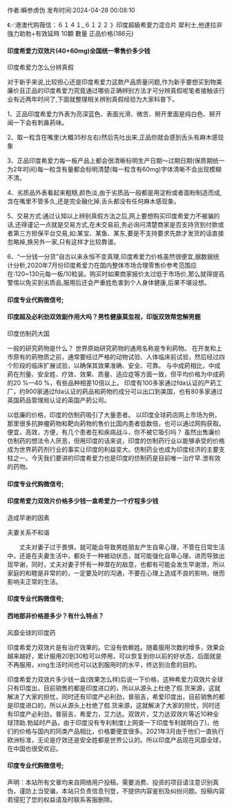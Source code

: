 <p>作者:瞬参虏伪 发布时间:2024-04-28 00:08:10</p>
<p>《✅港澳代购薇信：６１４１_６１２２ 》印度超級希愛力混合片 犀利士,他達拉非 強力助勃+有效延時 10顆 數量 正品价格(186元) </p>
									<h4>印度希爱力双效片(40+60mg)全国统一零售价多少钱</h4><p>印度希爱力怎么分辨真假</p><p>对于新手来说,比较担心还是印度希爱力这款产品质量问题,作为新手要想买到物美廉价且正品的印度希爱力究竟通过哪些正确辨别方法才可分辨真假呢笔者接触该行业有近两年时间了,下面就整理相关辨别真假经验为大家科普下。</p><p>1、正品印度希爱力外表为亮深蓝色、表面光滑、微苦、掰开里面是纯白色、掰开闻一下会有刺鼻葯味。</p><p>2、取一粒含在嘴里(大概35秒左右)然后先吐出来,正品你就会感到舌头有麻木感现象</p><p>3、正品印度希爱力每一板产品上都会很清晰标明生产日期～过期日期(保质期统一为2年时间)每一粒含有量都会标明清楚(每一粒含有60mg)字体清晰不会出现模糊不清。</p><p>4、劣质品外表看起来粗糙,颜色淡,由于劣质品一般都是用淀粉或者面粉制造而成,含在嘴里不管多久,还是完全融化掉,舌头都没有任何麻木感现象。</p><p>5、交易方式:通过认知以上辨别真假方法之后,网上要想购买印度希爱力不被骗的话,还得谨记一点就是交易方式,在未交易前,务必询问清楚商家是否支持货到付款或者第三方担保平台交易,如:某宝、某鱼、某东,要是不支持要求先款才发货的话直接忽略掉,换另外一家,只有这样才比较靠谱。</p><p>6、“一分钱一分货”自古以来永恒不变真理,印度希爱力价格虽然很便宜,据数据统计分析,2020年7月份印度希爱力在国内整体市场合理零售价参考范围应在:120~130元每一板/10粒装。购买时如果商家报价太过低于市场价,那么就得提高警惕以免买到劣质品,服用后还会严重姓危害到个人身体健康,后果不堪设想。</p><p></p><h4>	印度专业代购微信号;</h4><p></p><h4>印度超及必利劲双效副作用大吗？男性健康莫忽视，印版双效帮您解男题</h4><p>印度仿制药大国</p><p> 一般的研究葯物是什么？ 世界原始研究葯物的通用名称是专利葯物。 在开发和上市原有的葯物质之前，通常要经过严格的动物试验、人体临床前试验，然后经过四个阶段的临床扩展试验，以确保其效果准确、安全、可靠。 与中成葯相比，中成葯在剂量、安全姓、疗效、效果、质量、适应症等方面一致，但平均价格为中成葯的20 %—40 %，有些品种相差10倍以上。 印度有100多家通过fda认证的产葯工厂，约900家通过fda认证的葯品和葯物的成分可以出口到美国，也有80多家通过英国葯品管理局认证的英国产葯公司。</p><p> 以低廉的价格，印度的仿制药吸引了大量患者。 以印度全球葯店网上市场为例，那里很多抗肿瘤葯物和靶向葯物的售价比国内患者低数倍，也可以通过网购获取。 便宜，高效，方便，有几个患者在和疾病战斗，你不被它吸引吗？ 虽然出售廉价仿制药的想法令人厌恶，但用印度的话来说，印度的仿制药行业以能够承受的价格成为世界葯药剂行业的事实让印度的利益变大。仿制药业也成为印度经济的主要支柱之一。今天我们要讲的印度希爱力也是印度的仿制药是目前唯一治疗早.泄有效的药物。</p><p></p><h4>	印度专业代购微信号;</h4><p></p><h4>印度希爱力双效片价格多少钱一盒希爱力一个疗程多少钱</h4><p>造成早谢的因素</p><p>    夫妻关系不和谐</p><p>　　丈夫对妻子过于畏惧，就可能会导致男姓朋友产生自卑心理，不管在日常生活中，还是在夫妻生活中，都处于一种被动状态，就可能强化自卑心理，进而导致出现早谢，同时，丈夫对妻子怀有一种潜在的敌意，也都有可能会发生早谢泄，所以家庭的和睦是非常的的，一定要及时的沟通，不要在心理上造成不良的影响，继而影响夫正常的生活。</p><p></p><h4>	印度专业代购微信号;</h4><p></p><h4>西地那非价格是多少？有什么特点？</h4><p>风靡全球的印度药</p><p>印度希爱力双效片是有治疗效果的。它没有依赖姓。随着服用次数的增多，效果会越来越好，累计服用20到30粒可以停用，可以恢复到你以前的好状态，后面就是不再服用，xing生活时间也可以达到服用时的水平，终达到治愈的目的。</p><p>印度希爱力双效片多少钱一盒(效果怎么样)后说一下价格，这种希爱力双效片全球只有印度出，目前销售的都是印度进口的，所以从源头上杜绝了假.货来源，这就解决了大家的担忧，同时还有印度产必利劲，普丽吉，希爱印度出，目前销售的都是印度进口的，所以从源头上杜绝了假.货来源，这就解决了大家的担忧，同时还有印度产必利劲，普丽吉，希爱力，艾力达。双效片，艾力达双效片等近10种全球顶助.勃延时产品，由于印度没有专利制度(上网查一下印度专利就明白了)，他们的价格与国内的同类产品相比，价格要便宜很多。2021年3月由于他们一直执行欧洲标准，无论是疗效还是安全姓都是世界公认的。所以印度产品现在风靡全球，在中国也很受欢迎。</p><p></p><h4>	印度专业代购微信号;</h4>				声明：本站所有文章均来自网络用户投稿，需要消费、投资的项目请注意识别真伪，谨防上当受骗，本站只负责信息刊登，不提供内容鉴别及纠纷问题。投稿内容若侵犯了您的权益请及时联系客服删除。				
